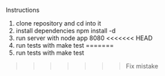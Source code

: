 Instructions

1. clone repository and cd into it
2. install dependencies npm install -d
3. run server with node app 8080
<<<<<<< HEAD
4. run tests with make test
=======
4. run tests with make test
>>>>>>> Fix mistake
